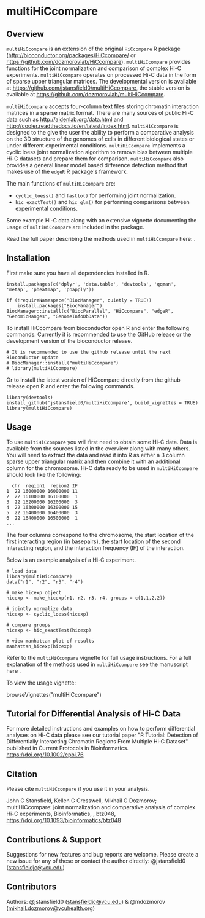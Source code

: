 # multiHiCcompare

## Overview

`multiHiCcompare` is an extension of the original `HiCcompare` R package (http://bioconductor.org/packages/HiCcompare/ or https://github.com/dozmorovlab/HiCcompare). `multiHiCcompare` provides functions for the joint normalization and comparison of complex Hi-C experiments. `multiHiCcompare` operates on processed Hi-C data in the form of sparse upper triangular matrices. The developmental version is available at https://github.com/jstansfield0/multiHiCcompare, the stable version is available at https://github.com/dozmorovlab/multiHiCcompare.

`multiHiCcompare` accepts four-column text files storing chromatin interaction matrices in a sparse matrix format. There are many sources of public Hi-C data such as http://aidenlab.org/data.html and http://cooler.readthedocs.io/en/latest/index.html. `multiHiCcompare` is designed to the give the user the ability to perform a comparative analysis on the 3D structure of the genomes of cells in different biological states or under different experimental conditions. `multiHiCcompare` implements a cyclic loess joint normalization algorithm to remove bias between multiple Hi-C datasets and prepare them for comparison. `multiHiCcompare` also provides a general linear model based difference detection method that makes use of the `edgeR` R package's framework. 

The main functions of `multiHiCcompare` are:

- `cyclic_loess()` and `fastlo()` for performing joint normalization.
- `hic_exactTest()` and `hic_glm()` for performing comparisons between experimental conditions.

Some example Hi-C data along with an extensive vignette documenting the usage of `multiHiCcompare` are included in the package. 

Read the full paper describing the methods used in `multiHiCcompare` here: <insert link>.

## Installation

First make sure you have all dependencies installed in R.

```
install.packages(c('dplyr', 'data.table', 'devtools', 'qqman', 'metap', 'pheatmap', 'pbapply'))

if (!requireNamespace("BiocManager", quietly = TRUE))
    install.packages("BiocManager")
BiocManager::install(c("BiocParallel", "HiCcompare", "edgeR", "GenomicRanges", "GenomeInfoDbData"))
```

To install HiCcompare from bioconductor open R and enter the following commands. Currently it is recommended to use the GitHub release or the development version of the bioconductor release.

```
# It is recommended to use the github release until the next Bioconductor update
# BiocManager::install("multiHiCcompare")
# library(multiHiCcompare)
```

Or to install the latest version of HiCcompare directly from the github release open R and enter the following commands.

```
library(devtools)
install_github('jstansfield0/multiHiCcompare', build_vignettes = TRUE)
library(multiHiCcompare)
```

## Usage

To use `multiHiCcompare` you will first need to obtain some Hi-C data. Data is available from the sources listed in the overview along with many others. You will need to extract the data and read it into R as either a 3 column sparse upper triangular matrix and then combine it with an additional column for the chromosome. Hi-C data ready to be used in `multiHiCcompare` should look like the following:

```
  chr  region1  region2 IF
1  22 16000000 16000000 11
2  22 16100000 16100000  1
3  22 16200000 16200000  3
4  22 16300000 16300000 15
5  22 16400000 16400000  3
6  22 16400000 16500000  1
...
```

The four columns correspond to the chromosome, the start location of the first interacting region (in basepairs), the start location of the second interacting region, and the interaction frequency (IF) of the interaction. 

Below is an example analysis of a Hi-C experiment.

```
# load data
library(multiHiCcompare)
data("r1", "r2", "r3", "r4")

# make hicexp object
hicexp <- make_hicexp(r1, r2, r3, r4, groups = c(1,1,2,2))

# jointly normalize data
hicexp <- cyclic_loess(hicexp)

# compare groups
hicexp <- hic_exactTest(hicexp)

# view manhattan plot of results
manhattan_hicexp(hicexp)
```

Refer to the `multiHiCcompare` vignette for full usage instructions. For a full explanation of the methods used in `multiHiCcompare` see the manuscript here <link>.

To view the usage vignette:

browseVignettes("multiHiCcompare")

## Tutorial for Differential Analysis of Hi-C Data

For more detailed instructions and examples on how to perform differential analyses on Hi-C data please see our tutorial paper "R Tutorial: Detection of Differentially Interacting Chromatin Regions From Multiple Hi‐C Dataset" published in Current Protocols in Bioinformatics. https://doi.org/10.1002/cpbi.76

## Citation
Please cite `multiHiCcompare` if you use it in your analysis.

John C Stansfield, Kellen G Cresswell, Mikhail G Dozmorov; multiHiCcompare: joint normalization and comparative analysis of complex Hi-C experiments, Bioinformatics, , btz048, https://doi.org/10.1093/bioinformatics/btz048

## Contributions & Support
Suggestions for new features and bug reports are welcome. Please create a new issue for any of these or contact the author directly: @jstansfield0 (stansfieldjc@vcu.edu)

## Contributors
Authors: @jstansfield0 (stansfieldjc@vcu.edu) & @mdozmorov (mikhail.dozmorov@vcuhealth.org)